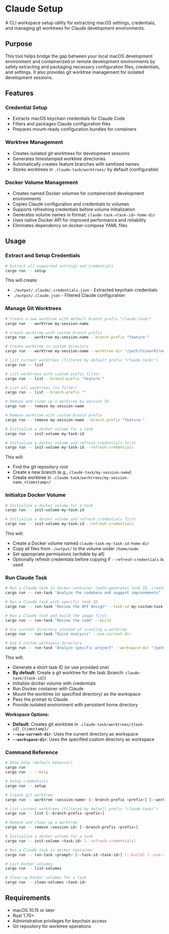 # Claude Setup

A CLI workspace setup utility for extracting macOS settings, credentials, and managing git worktrees for Claude development environments.

## Purpose

This tool helps bridge the gap between your local macOS development environment and containerized or remote development environments by safely extracting and packaging necessary configuration files, credentials, and settings. It also provides git worktree management for isolated development sessions.

## Features

### Credential Setup

- Extracts macOS keychain credentials for Claude Code
- Filters and packages Claude configuration files
- Prepares mount-ready configuration bundles for containers

### Worktree Management

- Creates isolated git worktrees for development sessions
- Generates timestamped worktree directories
- Automatically creates feature branches with sanitized names
- Stores worktrees in `.claude-task/worktrees/` by default (configurable)

### Docker Volume Management

- Creates named Docker volumes for containerized development environments
- Copies Claude configuration and credentials to volumes
- Supports refreshing credentials before volume initialization
- Generates volume names in format: `claude-task-<task-id>-home-dir`
- Uses native Docker API for improved performance and reliability
- Eliminates dependency on docker-compose YAML files

## Usage

### Extract and Setup Credentials

```bash
# Extract all supported settings and credentials
cargo run -- setup
```

This will create:

- `./output/.claude/.credentials.json` - Extracted keychain credentials
- `./output/.claude.json` - Filtered Claude configuration

### Manage Git Worktrees

```bash
# Create a new worktree with default branch prefix "claude-task/"
cargo run -- worktree my-session-name

# Create worktree with custom branch prefix
cargo run -- worktree my-session-name --branch-prefix "feature-"

# Create worktree in custom directory
cargo run -- worktree my-session-name --worktree-dir "/path/to/worktrees"

# List current worktrees (filtered by default prefix "claude-task/")
cargo run -- list

# List worktrees with custom prefix filter
cargo run -- list --branch-prefix "feature-"

# List all worktrees (no filter)
cargo run -- list --branch-prefix ""

# Remove and clean up a worktree by session ID
cargo run -- remove my-session-name

# Remove worktree with custom branch prefix
cargo run -- remove my-session-name --branch-prefix "feature-"

# Initialize a docker volume for a task
cargo run -- init-volume my-task-id

# Initialize a docker volume and refresh credentials first
cargo run -- init-volume my-task-id --refresh-credentials
```

This will:

- Find the git repository root
- Create a new branch (e.g., `claude-task/my-session-name`)
- Create worktree in `.claude-task/worktrees/my-session-name_<timestamp>/`

### Initialize Docker Volume

```bash
# Initialize a docker volume for a task
cargo run -- init-volume my-task-id

# Initialize a docker volume and refresh credentials first
cargo run -- init-volume my-task-id --refresh-credentials
```

This will:

- Create a Docker volume named `claude-task-my-task-id-home-dir`
- Copy all files from `./output/` to the volume under `/home/node`
- Set appropriate permissions (writable by all)
- Optionally refresh credentials before copying if `--refresh-credentials` is used

### Run Claude Task

```bash
# Run a Claude task in docker container (auto-generates task ID, creates worktree by default)
cargo run -- run-task "Analyze the codebase and suggest improvements"

# Run a Claude task with specific task ID
cargo run -- run-task "Review the API design" --task-id my-custom-task

# Run a Claude task and build the image first
cargo run -- run-task "Review the code" --build

# Use current directory instead of creating a worktree
cargo run -- run-task "Quick analysis" --use-current-dir

# Use a custom workspace directory
cargo run -- run-task "Analyze specific project" --workspace-dir "/path/to/project"
```

This will:

- Generate a short task ID (or use provided one)
- **By default**: Create a git worktree for the task (branch: `claude-task/{task-id}`)
- Initialize docker volume with credentials
- Run Docker container with Claude
- Mount the worktree (or specified directory) as the workspace
- Pass the prompt to Claude
- Provide isolated environment with persistent home directory

**Workspace Options:**
- **Default**: Creates git worktree in `.claude-task/worktrees/{task-id}_{timestamp}/`
- **`--use-current-dir`**: Uses the current directory as workspace
- **`--workspace-dir`**: Uses the specified custom directory as workspace

### Command Reference

```bash
# Show help (default behavior)
cargo run
cargo run -- --help

# Setup credentials
cargo run -- setup

# Create git worktree
cargo run -- worktree <session-name> [--branch-prefix <prefix>] [--worktree-dir <directory>]

# List current worktrees (filtered by default prefix "claude-task/")
cargo run -- list [--branch-prefix <prefix>]

# Remove and clean up a worktree
cargo run -- remove <session-id> [--branch-prefix <prefix>]

# Initialize a docker volume for a task
cargo run -- init-volume <task-id> [--refresh-credentials]

# Run a Claude task in docker container
cargo run -- run-task <prompt> [--task-id <task-id>] [--build] [--use-current-dir] [--workspace-dir <directory>]

# List Docker volumes
cargo run -- list-volumes

# Clean up Docker volumes for a task
cargo run -- clean-volumes <task-id>
```

## Requirements

- macOS 10.15 or later
- Rust 1.70+
- Administrative privileges for keychain access
- Git repository for worktree operations
